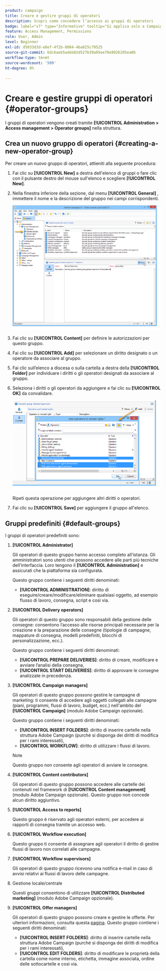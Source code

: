 ```yaml
---
product: campaign
title: Creare e gestire gruppi di operatori
description: Scopri come concedere l’accesso ai gruppi di operatori
badge: label="v7" type="Informative" tooltip="Si applica solo a Campaign Classic v7"
feature: Access Management, Permissions
role: User, Admin
level: Beginner
exl-id: d5833d3d-e8ef-4f2b-8084-4ba825c79525
source-git-commit: 6dc6aeb5adeb82d527b39a05ee70a9926205ea0b
workflow-type: tm+mt
source-wordcount: '509'
ht-degree: 0%

---
```


# Creare e gestire gruppi di operatori {#operator-groups}



I gruppi di operatori vengono creati tramite **[!UICONTROL Administration > Access management > Operator groups]** nella struttura.

## Crea un nuovo gruppo di operatori {#creating-a-new-operator-group}

Per creare un nuovo gruppo di operatori, attieniti alla seguente procedura:

1. Fai clic su **[!UICONTROL New]** a destra dell&#39;elenco di gruppi o fare clic con il pulsante destro del mouse sull&#39;elenco e scegliere **[!UICONTROL New]**.
1. Nella finestra inferiore della sezione, dal menu **[!UICONTROL General]** , immettere il nome e la descrizione del gruppo nei campi corrispondenti.

   ![](assets/s_ncs_user_create_operator_gp.png)

1. Fai clic su **[!UICONTROL Content]** per definire le autorizzazioni per questo gruppo.
1. Fai clic su **[!UICONTROL Add]** per selezionare un diritto designato o un operatore da associare al gruppo.
1. Fai clic sull’elenco a discesa o sulla cartella a destra della **[!UICONTROL Folder]** per individuare i diritti o gli operatori designati da associare al gruppo.
1. Seleziona i diritti o gli operatori da aggiungere e fai clic su **[!UICONTROL OK]** da convalidare.

   ![](assets/s_ncs_user_create_operator_gp03.png)

   Ripeti questa operazione per aggiungere altri diritti o operatori.

1. Fai clic su **[!UICONTROL Save]** per aggiungere il gruppo all&#39;elenco.

## Gruppi predefiniti {#default-groups}

I gruppi di operatori predefiniti sono:

1. **[!UICONTROL Administrator]**

   Gli operatori di questo gruppo hanno accesso completo all’istanza. Gli amministratori sono utenti che possono accedere alle parti più tecniche dell’interfaccia. Loro tengono il **[!UICONTROL Administration]** e assicurati che la piattaforma sia configurata.

   Questo gruppo contiene i seguenti diritti denominati:

   * **[!UICONTROL ADMINISTRATION]**: diritto di eseguire/creare/modificare/eliminare qualsiasi oggetto, ad esempio flusso di lavoro, consegna, script e così via.

1. **[!UICONTROL Delivery operators]**

   Gli operatori di questo gruppo sono responsabili della gestione delle consegne: consentono l’accesso alle risorse principali necessarie per la creazione e la preparazione delle consegne (tipologie di campagne, mappature di consegna, modelli predefiniti, blocchi di personalizzazione, ecc.).

   Questo gruppo contiene i seguenti diritti denominati:

   * **[!UICONTROL PREPARE DELIVERIES]**: diritto di creare, modificare e avviare l’analisi della consegna,
   * **[!UICONTROL START DELIVERIES]**: diritto di approvare le consegne analizzate in precedenza.

1. **[!UICONTROL Campaign managers]**

   Gli operatori di questo gruppo possono gestire le campagne di marketing: ti consente di accedere agli oggetti collegati alle campagne (piani, programmi, flussi di lavoro, budget, ecc.) nell&#39;ambito del **[!UICONTROL Campaign]** (modulo Adobe Campaign opzionale).

   Questo gruppo contiene i seguenti diritti denominati:

   * **[!UICONTROL INSERT FOLDERS]**: diritto di inserire cartelle nella struttura Adobe Campaign (purché si disponga dei diritti di modifica per i rami interessati),
   * **[!UICONTROL WORKFLOW]**: diritto di utilizzare i flussi di lavoro.
   >[!NOTE]
   >
   >Questo gruppo non consente agli operatori di avviare le consegne.

1. **[!UICONTROL Content contributors]**

   Gli operatori di questo gruppo possono accedere alle cartelle dei contenuti nel framework di **[!UICONTROL Content management]** (modulo Adobe Campaign opzionale). Questo gruppo non concede alcun diritto aggiuntivo.

1. **[!UICONTROL Access to reports]**

   Questo gruppo è riservato agli operatori esterni, per accedere ai rapporti di consegna tramite un accesso web.

1. **[!UICONTROL Workflow execution]**

   Questo gruppo ti consente di assegnare agli operatori il diritto di gestire flussi di lavoro non correlati alle campagne.

1. **[!UICONTROL Workflow supervisors]**

   Gli operatori di questo gruppo ricevono una notifica e-mail in caso di avvisi relativi ai flussi di lavoro delle campagne.

1. Gestione locale/centrale

   Questi gruppi consentono di utilizzare **[!UICONTROL Distributed marketing]** (modulo Adobe Campaign opzionale).

1. **[!UICONTROL Offer managers]**

   Gli operatori di questo gruppo possono creare e gestire le offerte. Per ulteriori informazioni, consulta questa [pagina](../../interaction/using/operator-profiles.md).
Questo gruppo contiene i seguenti diritti denominati:

   * **[!UICONTROL INSERT FOLDERS]**: diritto di inserire cartelle nella struttura Adobe Campaign (purché si disponga dei diritti di modifica per i rami interessati),
   * **[!UICONTROL EDIT FOLDERS]**: diritto di modificare le proprietà della cartella come nome interno, etichetta, immagine associata, ordine delle sottocartelle e così via.
